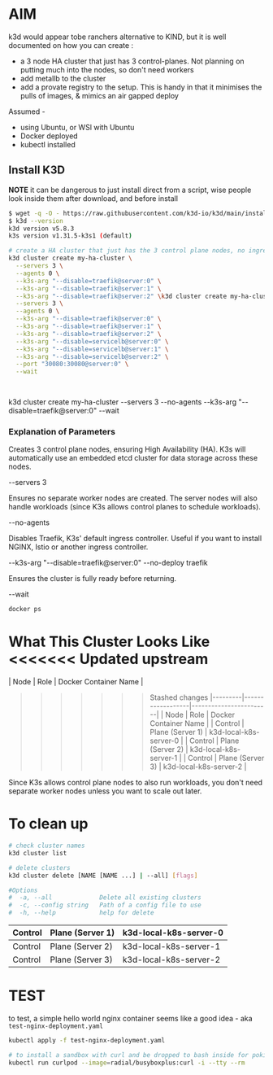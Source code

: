 # AIM

k3d would appear tobe ranchers alternative to KIND, but it is well documented on how you can create :  
- a 3 node HA cluster that just has 3 control-planes.  Not planning on putting much into the nodes, so don't need workers  
- add metallb to the cluster  
- add a provate registry to the setup. This is handy in that it minimises the pulls of images, & mimics an air gapped deploy  


Assumed - 
- using Ubuntu, or WSl with Ubuntu  
- Docker deployed  
- kubectl installed

## Install K3D
__NOTE__ it can be dangerous to just install direct from a script, wise people look inside them after download, and before install

```bash
$ wget -q -O - https://raw.githubusercontent.com/k3d-io/k3d/main/install.sh | bash
$ k3d --version
k3d version v5.8.3
k3s version v1.31.5-k3s1 (default)
```

```bash
# create a HA cluster that just has the 3 control plane nodes, no ingress, no load balancers
k3d cluster create my-ha-cluster \
  --servers 3 \
  --agents 0 \
  --k3s-arg "--disable=traefik@server:0" \
  --k3s-arg "--disable=traefik@server:1" \
  --k3s-arg "--disable=traefik@server:2" \k3d cluster create my-ha-cluster \
  --servers 3 \
  --agents 0 \
  --k3s-arg "--disable=traefik@server:0" \
  --k3s-arg "--disable=traefik@server:1" \
  --k3s-arg "--disable=traefik@server:2" \
  --k3s-arg "--disable=servicelb@server:0" \
  --k3s-arg "--disable=servicelb@server:1" \
  --k3s-arg "--disable=servicelb@server:2" \
  --port "30080:30080@server:0" \
  --wait

  
  ```
k3d cluster create my-ha-cluster --servers 3 --no-agents --k3s-arg "--disable=traefik@server:0" --wait


### Explanation of Parameters

Creates 3 control plane nodes, ensuring High Availability (HA). K3s will automatically use an embedded etcd cluster for data storage across these nodes.  

--servers 3  

Ensures no separate worker nodes are created. The server nodes will also handle workloads (since K3s allows control planes to schedule workloads).  

--no-agents

Disables Traefik, K3s' default ingress controller. Useful if you want to install NGINX, Istio or another ingress controller.

--k3s-arg "--disable=traefik@server:0"  --no-deploy traefik


Ensures the cluster is fully ready before returning.

--wait

```bash
docker ps
```

__What This Cluster Looks Like__
<<<<<<< Updated upstream
=======

| Node    | Role             | Docker Container Name  | 
>>>>>>> Stashed changes
|---------|------------------|------------------------|
| Node    | Role             | Docker Container Name  | 
| Control | Plane (Server 1) | k3d-local-k8s-server-0 | 
| Control | Plane (Server 2) | k3d-local-k8s-server-1 | 
| Control | Plane (Server 3) | k3d-local-k8s-server-2 | 

Since K3s allows control plane nodes to also run workloads, you don't need separate worker nodes unless you want to scale out later.




# To clean up 

```bash
# check cluster names
k3d cluster list

# delete clusters
k3d cluster delete [NAME [NAME ...] | --all] [flags]

#Options
#  -a, --all             Delete all existing clusters
#  -c, --config string   Path of a config file to use
#  -h, --help            help for delete

```

| Control | Plane (Server 1) | k3d-local-k8s-server-0 | 
|---------|------------------|------------------------|
| Control | Plane (Server 2) | k3d-local-k8s-server-1 | 
| Control | Plane (Server 3) | k3d-local-k8s-server-2 | 


# TEST
to test, a simple hello world  nginx container seems like a good idea - aka `test-nginx-deployment.yaml`

```bash
kubectl apply -f test-nginx-deployment.yaml
```

```bash
# to install a sandbox with curl and be dropped to bash inside for poking around
kubectl run curlpod --image=radial/busyboxplus:curl -i --tty --rm

```

